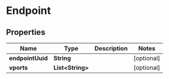 
# Endpoint

## Properties
Name | Type | Description | Notes
------------ | ------------- | ------------- | -------------
**endpointUuid** | **String** |  |  [optional]
**vports** | **List&lt;String&gt;** |  |  [optional]




